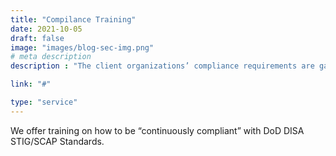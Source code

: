 ```yaml
---
title: "Compilance Training"
date: 2021-10-05
draft: false
image: "images/blog-sec-img.png"
# meta description
description : "The client organizations’ compliance requirements are gathered and the client’s team is trained on how to use ISAC to meet the client’s compliance requirements."

link: "#"

type: "service"
---
```


We offer training on how to be “continuously compliant” with DoD DISA STIG/SCAP Standards.  
